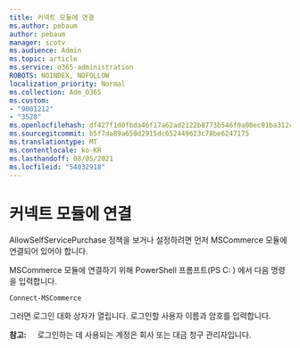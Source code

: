 ```yaml
---
title: 커넥트 모듈에 연결
ms.author: pebaum
author: pebaum
manager: scotv
ms.audience: Admin
ms.topic: article
ms.service: o365-administration
ROBOTS: NOINDEX, NOFOLLOW
localization_priority: Normal
ms.collection: Adm_O365
ms.custom:
- "9001212"
- "3528"
ms.openlocfilehash: df427f1d0fbda46f17a62ad2122b8773b546f0a00ec91ba312c609e4a670870f
ms.sourcegitcommit: b5f7da89a650d2915dc652449623c78be6247175
ms.translationtype: MT
ms.contentlocale: ko-KR
ms.lasthandoff: 08/05/2021
ms.locfileid: "54032918"
---
```

# <a name="connect-to-the-mscommerce-module"></a>커넥트 모듈에 연결

AllowSelfServicePurchase 정책을 보거나 설정하려면 먼저 MSCommerce 모듈에 연결되어 있어야 합니다.  

MSCommerce 모듈에 연결하기 위해 PowerShell 프롬프트(PS C: \) 에서 다음 명령을 입력합니다.

`Connect-MSCommerce`

그러면 로그인 대화 상자가 열립니다. 로그인할 사용자 이름과 암호를 입력합니다.

**참고:** &nbsp; &nbsp; 로그인하는 데 사용되는 계정은 회사 또는 대금 청구 관리자입니다.
